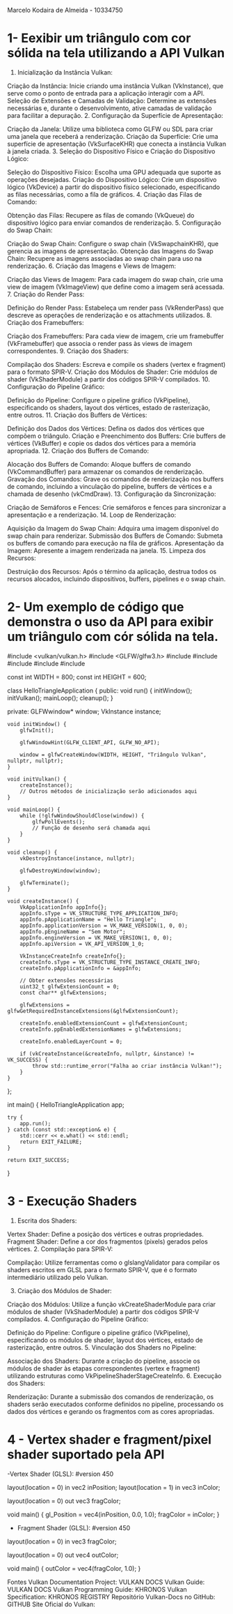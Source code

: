 Marcelo Kodaira de Almeida - 10334750

# 1- Eexibir um triângulo com cor sólida na tela utilizando a API Vulkan

1. Inicialização da Instância Vulkan:

Criação da Instância: Inicie criando uma instância Vulkan (VkInstance), que serve como o ponto de entrada para a aplicação interagir com a API.
Seleção de Extensões e Camadas de Validação: Determine as extensões necessárias e, durante o desenvolvimento, ative camadas de validação para facilitar a depuração.
2. Configuração da Superfície de Apresentação:

Criação da Janela: Utilize uma biblioteca como GLFW ou SDL para criar uma janela que receberá a renderização.
Criação da Superfície: Crie uma superfície de apresentação (VkSurfaceKHR) que conecta a instância Vulkan à janela criada.
3. Seleção do Dispositivo Físico e Criação do Dispositivo Lógico:

Seleção do Dispositivo Físico: Escolha uma GPU adequada que suporte as operações desejadas.
Criação do Dispositivo Lógico: Crie um dispositivo lógico (VkDevice) a partir do dispositivo físico selecionado, especificando as filas necessárias, como a fila de gráficos.
4. Criação das Filas de Comando:

Obtenção das Filas: Recupere as filas de comando (VkQueue) do dispositivo lógico para enviar comandos de renderização.
5. Configuração do Swap Chain:

Criação do Swap Chain: Configure o swap chain (VkSwapchainKHR), que gerencia as imagens de apresentação.
Obtenção das Imagens do Swap Chain: Recupere as imagens associadas ao swap chain para uso na renderização.
6. Criação das Imagens e Views de Imagem:

Criação das Views de Imagem: Para cada imagem do swap chain, crie uma view de imagem (VkImageView) que define como a imagem será acessada.
7. Criação do Render Pass:

Definição do Render Pass: Estabeleça um render pass (VkRenderPass) que descreve as operações de renderização e os attachments utilizados.
8. Criação dos Framebuffers:

Criação dos Framebuffers: Para cada view de imagem, crie um framebuffer (VkFramebuffer) que associa o render pass às views de imagem correspondentes.
9. Criação dos Shaders:

Compilação dos Shaders: Escreva e compile os shaders (vertex e fragment) para o formato SPIR-V.
Criação dos Módulos de Shader: Crie módulos de shader (VkShaderModule) a partir dos códigos SPIR-V compilados.
10. Configuração do Pipeline Gráfico:

Definição do Pipeline: Configure o pipeline gráfico (VkPipeline), especificando os shaders, layout dos vértices, estado de rasterização, entre outros.
11. Criação dos Buffers de Vértices:

Definição dos Dados dos Vértices: Defina os dados dos vértices que compõem o triângulo.
Criação e Preenchimento dos Buffers: Crie buffers de vértices (VkBuffer) e copie os dados dos vértices para a memória apropriada.
12. Criação dos Buffers de Comando:

Alocação dos Buffers de Comando: Aloque buffers de comando (VkCommandBuffer) para armazenar os comandos de renderização.
Gravação dos Comandos: Grave os comandos de renderização nos buffers de comando, incluindo a vinculação do pipeline, buffers de vértices e a chamada de desenho (vkCmdDraw).
13. Configuração da Sincronização:

Criação de Semáforos e Fences: Crie semáforos e fences para sincronizar a apresentação e a renderização.
14. Loop de Renderização:

Aquisição da Imagem do Swap Chain: Adquira uma imagem disponível do swap chain para renderizar.
Submissão dos Buffers de Comando: Submeta os buffers de comando para execução na fila de gráficos.
Apresentação da Imagem: Apresente a imagem renderizada na janela.
15. Limpeza dos Recursos:

Destruição dos Recursos: Após o término da aplicação, destrua todos os recursos alocados, incluindo dispositivos, buffers, pipelines e o swap chain.


# 2- Um exemplo de código que demonstra o uso da API para exibir um triângulo com cór sólida na tela.

#include <vulkan/vulkan.h>
#include <GLFW/glfw3.h>
#include <iostream>
#include <stdexcept>
#include <cstdlib>
#include <vector>
#include <cstring>

const int WIDTH = 800;
const int HEIGHT = 600;

class HelloTriangleApplication {
public:
    void run() {
        initWindow();
        initVulkan();
        mainLoop();
        cleanup();
    }

private:
    GLFWwindow* window;
    VkInstance instance;

    void initWindow() {
        glfwInit();

        glfwWindowHint(GLFW_CLIENT_API, GLFW_NO_API);

        window = glfwCreateWindow(WIDTH, HEIGHT, "Triângulo Vulkan", nullptr, nullptr);
    }

    void initVulkan() {
        createInstance();
        // Outros métodos de inicialização serão adicionados aqui
    }

    void mainLoop() {
        while (!glfwWindowShouldClose(window)) {
            glfwPollEvents();
            // Função de desenho será chamada aqui
        }
    }

    void cleanup() {
        vkDestroyInstance(instance, nullptr);

        glfwDestroyWindow(window);

        glfwTerminate();
    }

    void createInstance() {
        VkApplicationInfo appInfo{};
        appInfo.sType = VK_STRUCTURE_TYPE_APPLICATION_INFO;
        appInfo.pApplicationName = "Hello Triangle";
        appInfo.applicationVersion = VK_MAKE_VERSION(1, 0, 0);
        appInfo.pEngineName = "Sem Motor";
        appInfo.engineVersion = VK_MAKE_VERSION(1, 0, 0);
        appInfo.apiVersion = VK_API_VERSION_1_0;

        VkInstanceCreateInfo createInfo{};
        createInfo.sType = VK_STRUCTURE_TYPE_INSTANCE_CREATE_INFO;
        createInfo.pApplicationInfo = &appInfo;

        // Obter extensões necessárias
        uint32_t glfwExtensionCount = 0;
        const char** glfwExtensions;

        glfwExtensions = glfwGetRequiredInstanceExtensions(&glfwExtensionCount);

        createInfo.enabledExtensionCount = glfwExtensionCount;
        createInfo.ppEnabledExtensionNames = glfwExtensions;

        createInfo.enabledLayerCount = 0;

        if (vkCreateInstance(&createInfo, nullptr, &instance) != VK_SUCCESS) {
            throw std::runtime_error("Falha ao criar instância Vulkan!");
        }
    }
};

int main() {
    HelloTriangleApplication app;

    try {
        app.run();
    } catch (const std::exception& e) {
        std::cerr << e.what() << std::endl;
        return EXIT_FAILURE;
    }

    return EXIT_SUCCESS;
}



# 3 - Execução Shaders

1. Escrita dos Shaders:

Vertex Shader: Define a posição dos vértices e outras propriedades.
Fragment Shader: Define a cor dos fragmentos (pixels) gerados pelos vértices.
2. Compilação para SPIR-V:

Compilação: Utilize ferramentas como o glslangValidator para compilar os shaders escritos em GLSL para o formato SPIR-V, que é o formato intermediário utilizado pelo Vulkan.

3. Criação dos Módulos de Shader:

Criação dos Módulos: Utilize a função vkCreateShaderModule para criar módulos de shader (VkShaderModule) a partir dos códigos SPIR-V compilados.
4. Configuração do Pipeline Gráfico:

Definição do Pipeline: Configure o pipeline gráfico (VkPipeline), especificando os módulos de shader, layout dos vértices, estado de rasterização, entre outros.
5. Vinculação dos Shaders no Pipeline:

Associação dos Shaders: Durante a criação do pipeline, associe os módulos de shader às etapas correspondentes (vertex e fragment) utilizando estruturas como VkPipelineShaderStageCreateInfo.
6. Execução dos Shaders:

Renderização: Durante a submissão dos comandos de renderização, os shaders serão executados conforme definidos no pipeline, processando os dados dos vértices e gerando os fragmentos com as cores apropriadas.

# 4 - Vertex shader e fragment/pixel shader suportado pela API


-Vertex Shader (GLSL):
#version 450

layout(location = 0) in vec2 inPosition;
layout(location = 1) in vec3 inColor;

layout(location = 0) out vec3 fragColor;

void main() {
    gl_Position = vec4(inPosition, 0.0, 1.0);
    fragColor = inColor;
}


- Fragment Shader (GLSL):
#version 450

layout(location = 0) in vec3 fragColor;

layout(location = 0) out vec4 outColor;

void main() {
    outColor = vec4(fragColor, 1.0);
}


Fontes
Vulkan Documentation Project: 
VULKAN DOCS
Vulkan Guide: 
VULKAN DOCS
Vulkan Programming Guide: 
KHRONOS
Vulkan Specification: 
KHRONOS REGISTRY
Repositório Vulkan-Docs no GitHub: 
GITHUB
Site Oficial do Vulkan: